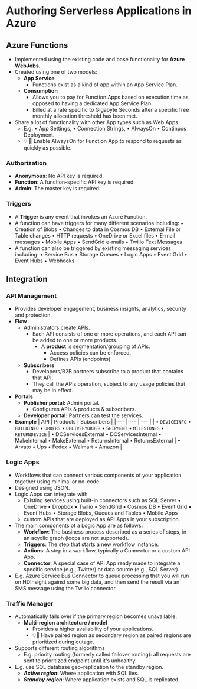 # Authoring Serverless Applications in Azure

## Azure Functions

- Implemented using the existing code and base functionality for **Azure WebJobs**.
- Created using one of two models:
  - **App Service**
    - Functions exist as a kind of app within an App Service Plan.
  - **Consumption**
    - Allows you to pay for Function Apps based on execution time as opposed to having a dedicated App Service Plan.
    - Billed at a rate specific to Gigabyte Seconds after a specific free monthly allocation threshold has been met.
- Share a lot of functionality with other App types such as Web Apps.
  - E.g. • App Settings, • Connection Strings, • AlwaysOn • Continuos Deployment.
  - 💡 📝 Enable AlwaysOn for Function App to respond to requests as quickly as possible.

### Authorization

- **Anonymous**: No API key is required.
- **Function**: A function-specific API key is required.
- **Admin**: The master key is required.

### Triggers

- A **Trigger** is any event that invokes an Azure Function.
- A function can have triggers for many different scenarios including: • Creation of Blobs • Changes to data in Cosmos DB • External File or Table changes • HTTP requests • OneDrive or Excel files • E-mail messages • Mobile Apps • SendGrid e-mails • Twilio Text Messages
- A function can also be triggered by existing messaging services including: • Service Bus • Storage Queues • Logic Apps • Event Grid • Event Hubs • Webhooks

## Integration

### API Management

- Provides developer engagement, business insights, analytics, security and protection.
- **Flow**
  - Administrators create APIs.
    - Each API consists of one or more operations, and each API can be added to one or more products.
      - A **product** is segmentation/grouping of APIs.
        - Access policies can be enforced.
        - Defines APIs (endpoints)
  - **Subscribers**
    - Developers/B2B partners subscribe to a product that contains that API,
    - They call the APIs operation, subject to any usage policies that may be in effect.
- **Portals**
  - **Publisher portal:** Admin portal.
    - Configures APIs & products & subscribers.
  - **Developer portal:** Partners can test the services.
- **Example**
  | API | Products | Subscribers |
  | --- | --- | --- |
  | • `DEVICEINFO` • `BUILDINFO` • `ORDERS` • `DELIVERYORDER` • `SHIPMENT` • `MILESTONES` • `RETURNDEVICE` | • DCServicesExternal • DCServicesInternal • MakeInternal • MakeExternal • ReturnsInternal • ReturnsExternal | • Arvato • Ups • Fedex • Walmart • Amazon  |

### Logic Apps

- Workflows that can connect various components of your application together using minimal or no-code.
- Designed using JSON.
- Logic Apps can integrate with
  - Existing services using built-in connectors such as SQL Server • OneDrive • Dropbox • Twilio • SendGrid • Cosmos DB • Event Grid • Event Hubs • Storage Blobs, Queues and Tables • Mobile Apps
  - custom APIs that are deployed as API Apps in your subscription.
- The main components of a Logic App are as follows:
  - **Workflow**: The business process described as a series of steps, in an acyclic graph (loops are not supported).
  - **Triggers**: The step that starts a new workflow instance.
  - **Actions**: A step in a workflow, typically a Connector or a custom API App.
  - **Connector**: A special case of API App ready made to integrate a specific service (e.g., Twitter) or data source (e.g., SQL Server).
- E.g. Azure Service Bus Connector to queue processing that you will run on HDInsight against some big data, and then send the result via an SMS message using the Twilio connector.

### Traffic Manager

- Automatically fails over if the primary region becomes unavailable.
  - **Multi-region architecture / model**
    - Provides a higher availability of your applications.
    - 💡📝 Have paired region as secondary region as paired regions are prioritized during outage.
- Supports different routing algorithms
  - E.g. priority routing (formerly called failover routing): all requests are sent to prioritized endpoint until it's unhealthy.
- E.g. use SQL database geo-replication to the standby region.
  - ***Active region***: Where application with SQL lies.
  - ***Standby region***: Where application exists and SQL is replicated.

